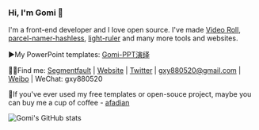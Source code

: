 ### Hi, I'm Gomi 👋
I'm a front-end developer and I love open source. I've made [Video Roll](https://chrome.google.com/webstore/detail/video-roll/cokngoholafkeghnhhdlmiadlojpindm), [parcel-namer-hashless](https://github.com/gxy5202/parcel-namer-hashless), [light-ruler](https://gomi.site/LightRuler) and many more tools and websites.

▶️My PowerPoint templates: [Gomi-PPT演绎](https://www.51pptmoban.com/shejishi/Gomi-PPT/)

🧑‍🚀Find me: [Segmentfault](https://segmentfault.com/u/gomi) | [Website](https://gomi.site) | [Twitter](https://twitter.com/GomiGxy) | gxy880520@gmail.com | [Weibo](https://weibo.com/p/1005051781782424/home?from=page_100505&mod=TAB&is_all=1#place) | WeChat: gxy880520

🫶If you've ever used my free templates or open-souce project, maybe you can buy me a cup of coffee - [afadian](https://afdian.net/a/gomi_gxy/plan)

![Gomi's GitHub stats](https://github-readme-stats.vercel.app/api?username=gxy5202&show_icons=true&theme=transparent)
<!--
**gxy5202/gxy5202** is a ✨ _special_ ✨ repository because its `README.md` (this file) appears on your GitHub profile.

Here are some ideas to get you started:

- 🔭 I’m currently working on ...
- 🌱 I’m currently learning ...
- 👯 I’m looking to collaborate on ...
- 🤔 I’m looking for help with ...
- 💬 Ask me about ...
- 📫 How to reach me: ...
- 😄 Pronouns: ...
- ⚡ Fun fact: ...
-->
